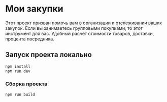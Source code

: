 # Мои закупки

Этот проект призван помочь вам в организации и отслеживании ваших закупок.
Если вы занимаетесь групповыми покупками, то этот инструмент для вас.
Удобный расчет стоимости товаров, доставки, процента посредника.

## Запуск проекта локально

```sh
npm install
npm run dev
```

### Сборка проекта

```sh
npm run build
```
